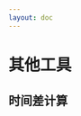 ```yaml
---
layout: doc
---
```


<script setup>
import One from './vue/one.vue';
</script>


# 其他工具

## 时间差计算
<One/>